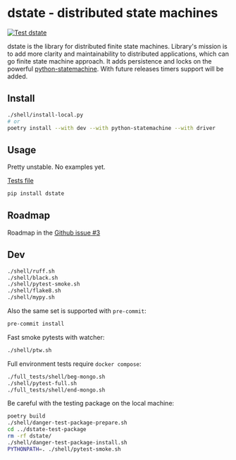 # dstate - distributed state machines

[![Test dstate](https://github.com/aptakhin/dstate/actions/workflows/test.yml/badge.svg)](https://github.com/aptakhin/dstate/actions/workflows/test.yml)

dstate is the library for distributed finite state machines. Library's mission is to add more clarity and maintainability to distributed applications, which can go finite state machine approach. It adds persistence and locks on the powerful [python-statemachine](https://github.com/fgmacedo/python-statemachine). With future releases timers support will be added.


## Install

```bash
./shell/install-local.py
# or
poetry install --with dev --with python-statemachine --with driver
```

## Usage

Pretty unstable. No examples yet.

[Tests file](./smoke_tests/test_dstate.py)

```bash
pip install dstate
```

## Roadmap

Roadmap in the [Github issue #3](https://github.com/aptakhin/dstate/issues/3)

## Dev

```bash
./shell/ruff.sh
./shell/black.sh
./shell/pytest-smoke.sh
./shell/flake8.sh
./shell/mypy.sh
```

Also the same set is supported with `pre-commit`:

```bash
pre-commit install
```

Fast smoke pytests with watcher:

```bash
./shell/ptw.sh
```

Full environment tests require `docker compose`:

```bash
./full_tests/shell/beg-mongo.sh
./shell/pytest-full.sh
./full_tests/shell/end-mongo.sh
```

Be careful with the testing package on the local machine:

```bash
poetry build
./shell/danger-test-package-prepare.sh
cd ../dstate-test-package
rm -rf dstate/
./shell/danger-test-package-install.sh
PYTHONPATH=. ./shell/pytest-smoke.sh
```
